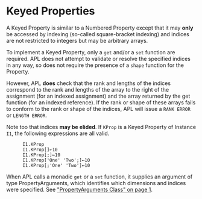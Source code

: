 # Keyed Properties

A Keyed Property is similar to a Numbered Property except that it may **only** be accessed by indexing (so-called square-bracket indexing) and indices are not restricted to integers but may be arbitrary arrays.

To implement a Keyed Property, only a `get` and/or a `set` function are required. APL does not attempt to validate or resolve the specified indices in any way, so does not require the presence of a `shape` function for the Property.

However, APL **does** check that the rank and lengths of the indices correspond to the rank and lengths of the array to the right of the assignment (for an indexed assignment) and the array returned by the get function (for an indexed reference). If the rank or shape of these arrays fails to conform to the rank or shape of the indices, APL will issue a `RANK ERROR` or `LENGTH ERROR`.

Note too that indices **may be elided**. If `KProp` is a Keyed Property of Instance `I1`, the following expressions are all valid.
```apl
      I1.KProp
      I1.KProp[]←10
      I1.KProp[;]←10
      I1.KProp['One' 'Two';]←10
      I1.KProp[;'One' 'Two']←10
```

When APL calls a monadic `get` or a `set` function, it supplies an argument of type PropertyArguments,  which identifies which dimensions and indices were specified. See ["PropertyArguments Class" on page 1](../../../property-section/propertyarguments-class.md).
